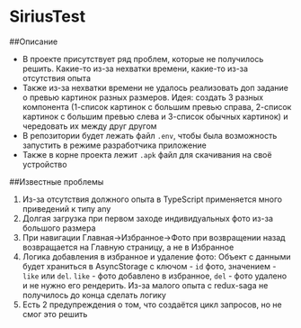# SiriusTest

##Описание
* В проекте присутствует ряд проблем, которые не получилось решить. Какие-то из-за нехватки времени, какие-то из-за отсутствия опыта
* Также из-за нехватки времени не удалось реализовать доп задание о превью картинок разных размеров. Идея: создать 3 разных компонента (1-список картинок с большим превью справа, 2-список картинок с большим превью слева и 3-список обычных картинок) и чередовать их между друг другом
* В репозитории будет лежать файл `.env`, чтобы была возможность запустить в режиме разработчика приложение
* Также в корне проекта лежит `.apk` файл для скачивания на своё устройство

##Известные проблемы
1. Из-за отсутствия должного опыта в TypeScript применяется много приведений к типу any
2. Долгая загрузка при первом заходе индивидуальных фото из-за большого размера
3. При навигации Главная->Избранное->Фото при возвращении назад возвращается на Главную страницу, а не в Избранное
4. Логика добавления в избранное и удаление фото: Объект с данными будет храниться в AsyncStorage с ключом - `id` фото, значением - `like` или `del`. `like` - фото добавлено в избранное, `del` - фото удалено и не нужно его рендерить. Из-за малого опыта с redux-saga не получилось до конца сделать логику
5. Есть 2 предупреждения о том, что создаётся цикл запросов, но не смог это решить

